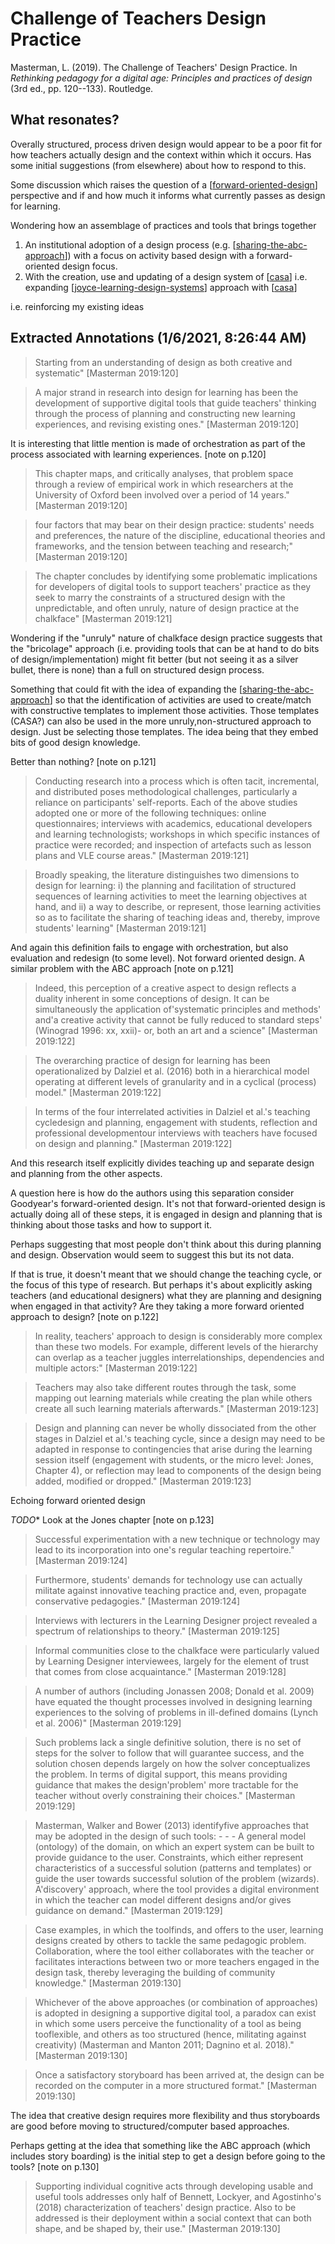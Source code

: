 # Challenge of Teachers Design Practice

Masterman, L. (2019). The Challenge of Teachers' Design Practice. In *Rethinking pedagogy for a digital age: Principles and practices of design* (3rd ed., pp. 120--133). Routledge.

## What resonates?

Overally structured, process driven design would appear to be a poor fit for how teachers actually design and the context within which it occurs. Has some initial suggestions (from elsewhere) about how to respond to this.

Some discussion which raises the question of a [[forward-oriented-design]] perspective and if and how much it informs what currently passes as design for learning.

Wondering how an assemblage of practices and tools that brings together 

1. An institutional adoption of a design process (e.g. [[sharing-the-abc-approach]]) with a focus on activity based design with a forward-oriented design focus.
2. With the creation, use and updating of a design system of [[casa]] i.e. expanding [[joyce-learning-design-systems]] approach with [[casa]]

i.e. reinforcing my existing ideas

## Extracted Annotations (1/6/2021, 8:26:44 AM)

> Starting from an understanding of design as both creative and systematic" [Masterman 2019:120]

> A major strand in research into design for learning has been the development of supportive digital tools that guide teachers' thinking through the process of planning and constructing new learning experiences, and revising existing ones." [Masterman 2019:120]

It is interesting that little mention is made of orchestration as part of the process associated with learning experiences. [note on p.120]

> This chapter maps, and critically analyses, that problem space through a review of empirical work in which researchers at the University of Oxford been involved over a period of 14 years." [Masterman 2019:120]

> four factors that may bear on their design practice: students' needs and preferences, the nature of the discipline, educational theories and frameworks, and the tension between teaching and research;" [Masterman 2019:120]

> The chapter concludes by identifying some problematic implications for developers of digital tools to support teachers' practice as they seek to marry the constraints of a structured design with the unpredictable, and often unruly, nature of design practice at the chalkface" [Masterman 2019:121]

Wondering if the "unruly" nature of chalkface design practice suggests that the "bricolage" approach (i.e. providing tools that can be at hand to do bits of design/implementation) might fit better (but not seeing it as a silver bullet, there is none) than a full on structured design process.

Something that could fit with the idea of expanding the [[sharing-the-abc-approach]] so that the identification of activities are used to create/match with constructive templates to implement those activities. Those templates (CASA?) can also be used in the more unruly,non-structured approach to design. Just be selecting those templates. The idea being that they embed bits of good design knowledge.

Better than nothing? [note on p.121]

> Conducting research into a process which is often tacit, incremental, and distributed poses methodological challenges, particularly a reliance on participants' self-reports. Each of the above studies adopted one or more of the following techniques: online questionnaires; interviews with academics, educational developers and learning technologists; workshops in which specific instances of practice were recorded; and inspection of artefacts such as lesson plans and VLE course areas." [Masterman 2019:121]

> Broadly speaking, the literature distinguishes two dimensions to design for learning: i) the planning and facilitation of structured sequences of learning activities to meet the learning objectives at hand, and ii) a way to describe, or represent, those learning activities so as to facilitate the sharing of teaching ideas and, thereby, improve students' learning" [Masterman 2019:121]

And again this definition fails to engage with orchestration, but also evaluation and redesign (to some level). Not forward oriented design. A similar problem with the ABC approach [note on p.121]

> Indeed, this perception of a creative aspect to design reflects a duality inherent in some conceptions of design. It can be simultaneously the application of'systematic principles and methods' and'a creative activity that cannot be fully reduced to standard steps' (Winograd 1996: xx, xxii)- or, both an art and a science" [Masterman 2019:122]

> The overarching practice of design for learning has been operationalized by Dalziel et al. (2016) both in a hierarchical model operating at different levels of granularity and in a cyclical (process) model." [Masterman 2019:122]

> In terms of the four interrelated activities in Dalziel et al.'s teaching cycledesign and planning, engagement with students, reflection and professional developmentour interviews with teachers have focused on design and planning." [Masterman 2019:122]

And this research itself explicitly divides teaching up and separate design and planning from the other aspects.

A question here is how do the authors using this separation consider Goodyear's forward-oriented design. It's not that forward-oriented design is actually doing all of these steps, it is engaged in design and planning that is thinking about those tasks and how to support it.

Perhaps suggesting that most people don't think about this during planning and design. Observation would seem to suggest this but its not data.

If that is true, it doesn't meant that we should change the teaching cycle, or the focus of this type of research. But perhaps it's about explicitly asking teachers (and educational designers) what they are planning and designing when engaged in that activity? Are they taking a more forward oriented approach to design? [note on p.122]

> In reality, teachers' approach to design is considerably more complex than these two models. For example, different levels of the hierarchy can overlap as a teacher juggles interrelationships, dependencies and multiple actors:" [Masterman 2019:122]

> Teachers may also take different routes through the task, some mapping out learning materials while creating the plan while others create all such learning materials afterwards." [Masterman 2019:123]

> Design and planning can never be wholly dissociated from the other stages in Dalziel et al.'s teaching cycle, since a design may need to be adapted in response to contingencies that arise during the learning session itself (engagement with students, or the micro level: Jones, Chapter 4), or reflection may lead to components of the design being added, modified or dropped." [Masterman 2019:123]

Echoing forward oriented design

*TODO** Look at the Jones chapter [note on p.123]

> Successful experimentation with a new technique or technology may lead to its incorporation into one's regular teaching repertoire." [Masterman 2019:124]

> Furthermore, students' demands for technology use can actually militate against innovative teaching practice and, even, propagate conservative pedagogies." [Masterman 2019:124]

> Interviews with lecturers in the Learning Designer project revealed a spectrum of relationships to theory." [Masterman 2019:125]

> Informal communities close to the chalkface were particularly valued by Learning Designer interviewees, largely for the element of trust that comes from close acquaintance." [Masterman 2019:128]

> A number of authors (including Jonassen 2008; Donald et al. 2009) have equated the thought processes involved in designing learning experiences to the solving of problems in ill-defined domains (Lynch et al. 2006)" [Masterman 2019:129]

> Such problems lack a single definitive solution, there is no set of steps for the solver to follow that will guarantee success, and the solution chosen depends largely on how the solver conceptualizes the problem. In terms of digital support, this means providing guidance that makes the design'problem' more tractable for the teacher without overly constraining their choices." [Masterman 2019:129]

> Masterman, Walker and Bower (2013) identifyfive approaches that may be adopted in the design of such tools: - - - A general model (ontology) of the domain, on which an expert system can be built to provide guidance to the user. Constraints, which either represent characteristics of a successful solution (patterns and templates) or guide the user towards successful solution of the problem (wizards). A'discovery' approach, where the tool provides a digital environment in which the teacher can model different designs and/or gives guidance on demand." [Masterman 2019:129]

> Case examples, in which the toolfinds, and offers to the user, learning designs created by others to tackle the same pedagogic problem. Collaboration, where the tool either collaborates with the teacher or facilitates interactions between two or more teachers engaged in the design task, thereby leveraging the building of community knowledge." [Masterman 2019:130]

> Whichever of the above approaches (or combination of approaches) is adopted in designing a supportive digital tool, a paradox can exist in which some users perceive the functionality of a tool as being tooflexible, and others as too structured (hence, militating against creativity) (Masterman and Manton 2011; Dagnino et al. 2018)." [Masterman 2019:130]

> Once a satisfactory storyboard has been arrived at, the design can be recorded on the computer in a more structured format." [Masterman 2019:130]

The idea that creative design requires more flexibility and thus storyboards are good before moving to structured/computer based approaches.

Perhaps getting at the idea that something like the ABC approach (which includes story boarding) is the initial step to get a design before going to the tools? [note on p.130]

> Supporting individual cognitive acts through developing usable and useful tools addresses only half of Bennett, Lockyer, and Agostinho's (2018) characterization of teachers' design practice. Also to be addressed is their deployment within a social context that can both shape, and be shaped by, their use." [Masterman 2019:130]

[//begin]: # "Autogenerated link references for markdown compatibility"
[forward-oriented-design]: ../concepts/forward-oriented-design "Forward-oriented design"
[sharing-the-abc-approach]: sharing-the-abc-approach "Sharing the ABC Approach"
[joyce-learning-design-systems]: joyce-learning-design-systems "Joyce Learning Design Systems"
[//end]: # "Autogenerated link references"
[//begin]: # "Autogenerated link references for markdown compatibility"
[sharing-the-abc-approach]: sharing-the-abc-approach "Sharing the ABC Approach"
[casa]: ../casa "Contextually Appropriate Scaffolding Assemblages (CASA)"
[joyce-learning-design-systems]: joyce-learning-design-systems "Joyce Learning Design Systems"
[casa]: ../casa "Contextually Appropriate Scaffolding Assemblages (CASA)"
[sharing-the-abc-approach]: sharing-the-abc-approach "Sharing the ABC Approach"
[//end]: # "Autogenerated link references"